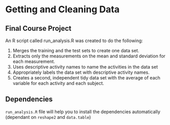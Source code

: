 # Getting and Cleaning Data

## Final Course Project 

An R script called run_analysis.R was created to do the following:

1. Merges the training and the test sets to create one data set.
2. Extracts only the measurements on the mean and standard deviation for each measurement.
3. Uses descriptive activity names to name the activities in the data set
4. Appropriately labels the data set with descriptive activity names.
5. Creates a second, independent tidy data set with the average of each variable for each activity and each subject.

## Dependencies

```run_analysis.R``` file will help you to install the dependencies automatically (dependant on ```reshape2``` and ```data.table```) 


